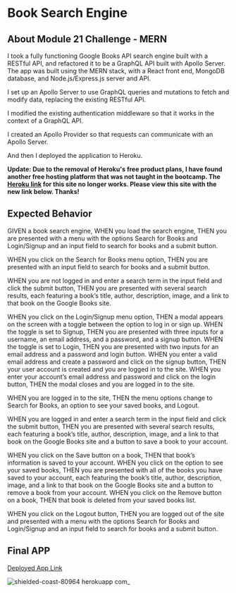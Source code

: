 # Book Search Engine

## About Module 21 Challenge - MERN

I took a fully functioning Google Books API search engine built with a RESTful API, and refactored it to be a GraphQL API built with Apollo Server. The app was built using the MERN stack, with a React front end, MongoDB database, and Node.js/Express.js server and API.

I set up an Apollo Server to use GraphQL queries and mutations to fetch and modify data, replacing the existing RESTful API.

I modified the existing authentication middleware so that it works in the context of a GraphQL API.

I created an Apollo Provider so that requests can communicate with an Apollo Server.

And then I deployed the application to Heroku.

**Update: Due to the removal of Heroku's free product plans, I have found another free hosting platform that was not taught in the bootcamp. The [Heroku link](https://shielded-coast-80964.herokuapp.com/) for this site no longer works. Please view this site with the new link below. Thanks!**

## Expected Behavior

GIVEN a book search engine, WHEN you load the search engine, THEN you are presented with a menu with the options Search for Books and Login/Signup and an input field to search for books and a submit button.

WHEN you click on the Search for Books menu option, THEN you are presented with an input field to search for books and a submit button.

WHEN you are not logged in and enter a search term in the input field and click the submit button, THEN you are presented with several search results, each featuring a book’s title, author, description, image, and a link to that book on the Google Books site.

WHEN you click on the Login/Signup menu option, THEN a modal appears on the screen with a toggle between the option to log in or sign up. WHEN the toggle is set to Signup, THEN you are presented with three inputs for a username, an email address, and a password, and a signup button. WHEN the toggle is set to Login, THEN you are presented with two inputs for an email address and a password and login button. WHEN you enter a valid email address and create a password and click on the signup button, THEN your user account is created and you are logged in to the site. WHEN you enter your account’s email address and password and click on the login button, THEN the modal closes and you are logged in to the site.

WHEN you are logged in to the site, THEN the menu options change to Search for Books, an option to see your saved books, and Logout.

WHEN you are logged in and enter a search term in the input field and click the submit button, THEN you are presented with several search results, each featuring a book’s title, author, description, image, and a link to that book on the Google Books site and a button to save a book to your account.

WHEN you click on the Save button on a book, THEN that book’s information is saved to your account. WHEN you click on the option to see your saved books, THEN you are presented with all of the books you have saved to your account, each featuring the book’s title, author, description, image, and a link to that book on the Google Books site and a button to remove a book from your account. WHEN you click on the Remove button on a book, THEN that book is deleted from your saved books list.

WHEN you click on the Logout button, THEN you are logged out of the site and presented with a menu with the options Search for Books and Login/Signup and an input field to search for books and a submit button.

## Final APP

[Deployed App Link](https://strong-sopapillas-310959.netlify.app)

![shielded-coast-80964 herokuapp com_](https://user-images.githubusercontent.com/99151426/194615566-52ace664-338a-432a-bd4a-65d39562d151.png)
